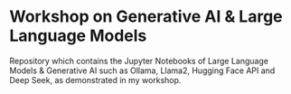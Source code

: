 # Workshop on Generative AI & Large Language Models
Repository which contains the Jupyter Notebooks of Large Language Models & Generative AI such as Ollama, Llama2, Hugging Face API and Deep Seek, as demonstrated in my workshop. 
